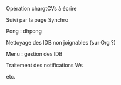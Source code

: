 Opération chargtCVs à écrire

Suivi par la page Synchro

Pong : dhpong

Nettoyage des IDB non joignables (sur Org ?)

Menu : gestion des IDB

Traitement des notifications Ws

etc.
